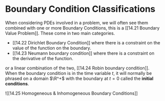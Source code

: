 # Boundary Condition Classifications

When considering PDEs involved in a problem, we will often see them combined with one or more Boundary Conditions, this is a [[14.21 Boundary Value Problem]]. These come in two main categories.

- [[14.22 Dirichlet Boundary Condition]] where there is a constraint on the value of the function on the boundary.
- [[14.23 Neumann boundary condition]] where there is a constraint on the derivative of the function.

or a linear combination of the two, [[14.24 Robin boundary condition]]. When the boundary condition is in the time variable $t$, it will normally be phrased on a domain $\R^+$ with the boundary at $t = 0$ called the **initial conditions**.

![[14.25 Homogeneous & Inhomogeneous Boundary Conditions]]